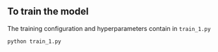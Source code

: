 ## To train the model
The training configuration and hyperparameters contain in `train_1.py`
```python
python train_1.py
```
